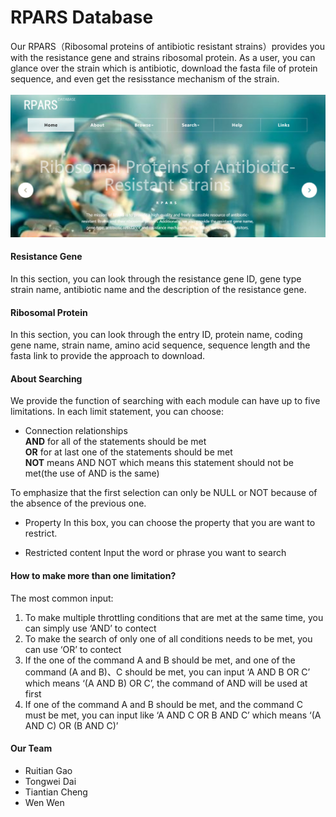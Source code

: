 # RPARS Database
Our RPARS（Ribosomal proteins of antibiotic resistant strains）provides you with the resistance gene and strains ribosomal protein. As a user, you can glance over the strain which is antibiotic, download the fasta file of protein sequence, and even get the resisstance mechanism of the strain.<br><br>
![](https://github.com/ruitian-olivia/RPARS/blob/master/images/RPARS.jpg)

#### Resistance Gene
In this section, you can look through the resistance gene ID, gene type strain name, antibiotic name and the description of the resistance gene.

#### Ribosomal Protein
In this section, you can look through the entry ID, protein name, coding gene name, strain name, amino acid sequence, sequence length and the fasta link to provide the approach to download.

#### About Searching
We provide the function of searching with each module can have up to five limitations.
In each limit statement, you can choose:
- Connection relationships<br>
**AND** for all of the statements should be met <br>
**OR** for at last one of the statements should be met<br>
**NOT** means AND NOT which means this statement should not be met(the use of AND is the same)<br>

To emphasize that the first selection can only be NULL or NOT because of the absence of the previous one.

- Property 
In this box, you can choose the property that you are want to restrict. 

- Restricted content
Input the word or phrase you want to search

#### How to make more than one limitation?
The most common input:<br>
1)	To make multiple throttling conditions that are met at the same time, you can simply use ‘AND’ to contect
2)	To make the search of only one of all conditions needs to be met, you can use ‘OR’ to contect
3)	If the one of the command A and B should be met, and one of the command (A and B)、C should be met, you can input ‘A AND B OR C’ which means ‘(A AND B) OR C’, the command of AND will be used at first
4)	If one of the command A and B should be met, and the command C must be met, you can input like ‘A AND C OR B AND C’ which means ‘(A AND C) OR (B AND C)’

#### Our Team
- Ruitian Gao
- Tongwei Dai
- Tiantian Cheng
- Wen Wen

